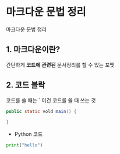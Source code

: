 # 마크다운 문법 정리

마크다운 문법 정리



## 1. 마크다운이란?

간단하게 **코드에 관련된** 문서정리를 할 수 있는 포맷



## 2. 코드 블락

코드를 쓸 때는 ` 이건 코드를 쓸 때 쓰는 것

```java
public static vold main() {
      
}
```

- Python 코드

```python
print("hello")
```







